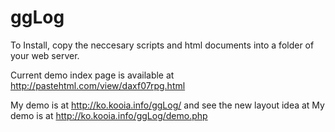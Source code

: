 ggLog
=====

To Install, copy the neccesary scripts and html documents into a folder of your web server.

Current demo index page is available at http://pastehtml.com/view/daxf07rpg.html

My demo is at http://ko.kooia.info/ggLog/
and see the new layout idea at
My demo is at http://ko.kooia.info/ggLog/demo.php
